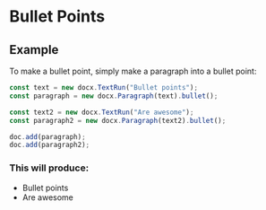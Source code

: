# Bullet Points

## Example

To make a bullet point, simply make a paragraph into a bullet point:

```ts
const text = new docx.TextRun("Bullet points");
const paragraph = new docx.Paragraph(text).bullet();

const text2 = new docx.TextRun("Are awesome");
const paragraph2 = new docx.Paragraph(text2).bullet();

doc.add(paragraph);
doc.add(paragraph2);
```

### This will produce:

*   Bullet points
*   Are awesome
